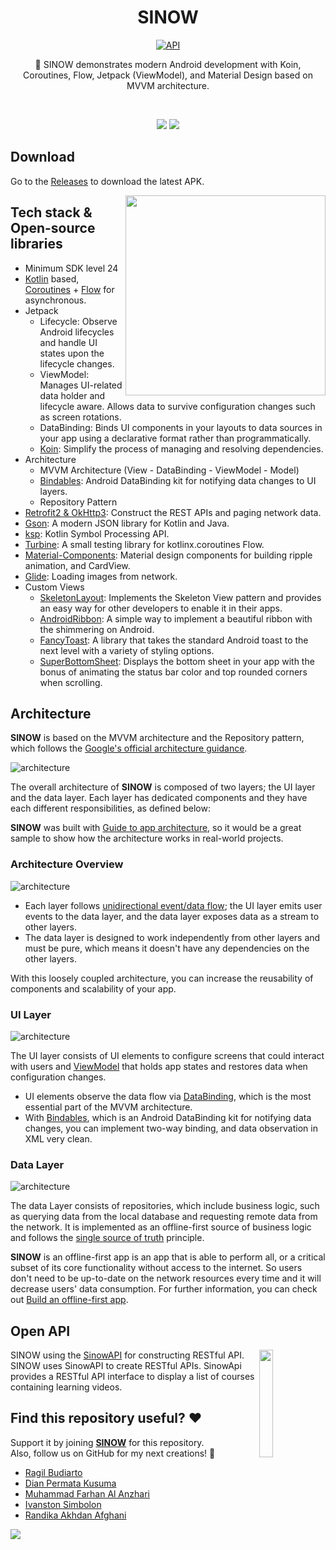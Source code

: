 <h1 align="center">SINOW</h1>

<p align="center">
  <a href="https://android-arsenal.com/api?level=24"><img alt="API" src="https://img.shields.io/badge/API-24%2B-brightgreen.svg?style=flat"/></a>

</p>

<p align="center">  
📖 SINOW demonstrates modern Android development with Koin, Coroutines, Flow, Jetpack (ViewModel), and Material Design based on MVVM architecture.
</p>
<br>

<p align="center">
<img src="./images/Sinow_R1.jpg"/>

<img src="./images/sinowGuideLine.jpg"/>
</p>

## Download
Go to the [Releases](https://github.com/skydoves/Pokedex/releases) to download the latest APK.

<img src="/previews/preview.gif" align="right" width="320"/>

## Tech stack & Open-source libraries
- Minimum SDK level 24
- [Kotlin](https://kotlinlang.org/) based, [Coroutines](https://github.com/Kotlin/kotlinx.coroutines) + [Flow](https://kotlin.github.io/kotlinx.coroutines/kotlinx-coroutines-core/kotlinx.coroutines.flow/) for asynchronous.
- Jetpack
    - Lifecycle: Observe Android lifecycles and handle UI states upon the lifecycle changes.
    - ViewModel: Manages UI-related data holder and lifecycle aware. Allows data to survive configuration changes such as screen rotations.
    - DataBinding: Binds UI components in your layouts to data sources in your app using a declarative format rather than programmatically.
    - [Koin](https://insert-koin.io/docs/quickstart/kotlin): Simplify the process of managing and resolving dependencies.
- Architecture
    - MVVM Architecture (View - DataBinding - ViewModel - Model)
    - [Bindables](https://github.com/skydoves/bindables): Android DataBinding kit for notifying data changes to UI layers.
    - Repository Pattern
- [Retrofit2 & OkHttp3](https://github.com/square/retrofit): Construct the REST APIs and paging network data.
- [Gson](https://github.com/google/gson): A modern JSON library for Kotlin and Java.
- [ksp](https://github.com/google/ksp): Kotlin Symbol Processing API.
- [Turbine](https://github.com/cashapp/turbine): A small testing library for kotlinx.coroutines Flow.
- [Material-Components](https://github.com/material-components/material-components-android): Material design components for building ripple animation, and CardView.
- [Glide](https://github.com/bumptech/glide): Loading images from network.
- Custom Views
    - [SkeletonLayout](https://github.com/Faltenreich/SkeletonLayout): Implements the Skeleton View pattern and provides an easy way for other developers to enable it in their apps.
    - [AndroidRibbon](https://github.com/skydoves/androidribbon): A simple way to implement a  beautiful ribbon with the shimmering on Android.
    - [FancyToast](https://github.com/Shashank02051997/FancyToast-Android): A library that takes the standard Android toast to the next level with a variety of styling options.
    - [SuperBottomSheet](https://github.com/andrefrsousa/SuperBottomSheet): Displays the bottom sheet in your app with the bonus of animating the status bar color and top rounded corners when scrolling.

## Architecture
**SINOW** is based on the MVVM architecture and the Repository pattern, which follows the [Google's official architecture guidance](https://developer.android.com/topic/architecture).

![architecture](./images/figure0.png)

The overall architecture of **SINOW** is composed of two layers; the UI layer and the data layer. Each layer has dedicated components and they have each different responsibilities, as defined below:

**SINOW** was built with [Guide to app architecture](https://developer.android.com/topic/architecture), so it would be a great sample to show how the architecture works in real-world projects.


### Architecture Overview

![architecture](./images/figure1.png)

- Each layer follows [unidirectional event/data flow](https://developer.android.com/topic/architecture/ui-layer#udf); the UI layer emits user events to the data layer, and the data layer exposes data as a stream to other layers.
- The data layer is designed to work independently from other layers and must be pure, which means it doesn't have any dependencies on the other layers.

With this loosely coupled architecture, you can increase the reusability of components and scalability of your app.

### UI Layer

![architecture](./images/figure2.png)

The UI layer consists of UI elements to configure screens that could interact with users and [ViewModel](https://developer.android.com/topic/libraries/architecture/viewmodel) that holds app states and restores data when configuration changes.
- UI elements observe the data flow via [DataBinding](https://developer.android.com/topic/libraries/data-binding), which is the most essential part of the MVVM architecture.
- With [Bindables](https://github.com/skydoves/bindables), which is an Android DataBinding kit for notifying data changes, you can implement two-way binding, and data observation in XML very clean.

### Data Layer

![architecture](./images/figure3.png)

The data Layer consists of repositories, which include business logic, such as querying data from the local database and requesting remote data from the network. It is implemented as an offline-first source of business logic and follows the [single source of truth](https://en.wikipedia.org/wiki/Single_source_of_truth) principle.<br>

**SINOW** is an offline-first app is an app that is able to perform all, or a critical subset of its core functionality without access to the internet.
So users don't need to be up-to-date on the network resources every time and it will decrease users' data consumption. For further information, you can check out [Build an offline-first app](https://developer.android.com/topic/architecture/data-layer/offline-first).

## Open API
<img src="./images/LogoSinow.png" align="right" width="21%"/>

SINOW using the [SinowAPI](https://sinow-production.up.railway.app/api-docs/#/) for constructing RESTful API.<br>
SINOW uses SinowAPI to create RESTful APIs.
SinowApi provides a RESTful API interface to display a list of courses containing learning videos.

## Find this repository useful? ❤️
Support it by joining __[SINOW](https://github.com/Budiart18/SiNow)__ for this repository. <br>
Also, follow us on GitHub for my next creations! 🤩 <br>
- [Ragil Budiarto](https://github.com/Budiart18)<br>
- [Dian Permata Kusuma](https://github.com/dyanpk)<br>
- [Muhammad Farhan Al Anzhari](https://github.com/MuhammadFarhanAlAnzhari)<br>
- [Ivanston Simbolon](https://github.com/ivanston1999)<br>
- [Randika Akhdan Afghani](https://github.com/Randika16)


<img src="./images/team.jpg"/>